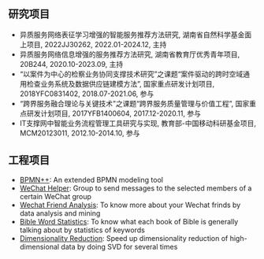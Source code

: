 ## 研究项目

- 异质服务网络表征学习增强的智能服务推荐方法研究, 湖南省自然科学基金面上项目, 2022JJ30262, 2022.01-2024.12, 主持
- 异质服务网络信息增强的服务推荐方法研究, 湖南省教育厅优秀青年项目, 20B244, 2020.10-2023.09, 主持
- “以案件为中心的检察业务协同支撑技术研究”之课题“案件驱动的跨时空域通用检查业务系统及数据供应链建模方法”, 国家重点研发计划项目, 2018YFC0831402, 2018.07-2021.06, 参与
- “跨界服务融合理论与关键技术”之课题“跨界服务质量管理与价值工程”, 国家重点研发计划项目, 2017YFB1400604, 2017.12-2020.11, 参与
- IT支撑网中智能业务流程管理工具研究与实现, 教育部-中国移动科研基金项目, MCM20123011, 2012.10-2014.10, 参与

## 工程项目

- [BPMN++](https://github.com/IntelligentServiceLab/BPMN-Plus-Plus): An extended BPMN modeling tool
- [WeChat Helper](https://github.com/guoshengkang/wechat-helper): Group to send messages to the selected members of a certain WeChat group
- [Wechat Friend Analysis](https://github.com/guoshengkang/wechat-friend-analysis): To know more about your Wechat frinds by data analysis and mining
- [Bible Word Statistics](https://github.com/guoshengkang/Bible-Word-Statistics): To know what each book of Bible is generally talking about by statistics of keywords
- [Dimensionality Reduction](https://github.com/guoshengkang/SVD-3-times): Speed up dimensionality reduction of high-dimensional data by doing SVD for several times